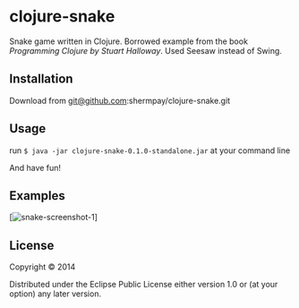 # clojure-snake

Snake game written in Clojure.
Borrowed example from the book *Programming Clojure by Stuart Halloway*.
Used Seesaw instead of Swing.

## Installation

Download from git@github.com:shermpay/clojure-snake.git

## Usage


run `$ java -jar clojure-snake-0.1.0-standalone.jar` at your command line

And have fun!

## Examples

[![snake-screenshot-1](https://github.com/shermapy/img/snake_screenshot_1.png)]

## License

Copyright © 2014

Distributed under the Eclipse Public License either version 1.0 or (at
your option) any later version.
